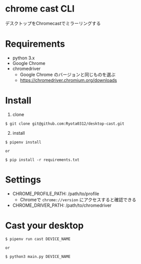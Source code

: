 # chrome cast CLI
デスクトップをChromecastでミラーリングする

# Requirements
+ python 3.x
+ Google Chrome
+ chromedriver
  + Google Chrome のバージョンと同じものを選ぶ
  + https://chromedriver.chromium.org/downloads

# Install
1. clone
```
$ git clone git@github.com:Ryota0312/desktop-cast.git
```

2. install
```
$ pipenv install

or

$ pip install -r requirements.txt 
```

# Settings
+ CHROME_PROFILE_PATH: /path/to/profile
  + Chromeで `chrome://version` にアクセスすると確認できる
+ CHROME_DRIVER_PATH: /path/to/chromedriver

# Cast your desktop
```
$ pipenv run cast DEVICE_NAME

or

$ python3 main.py DEVICE_NAME
```
